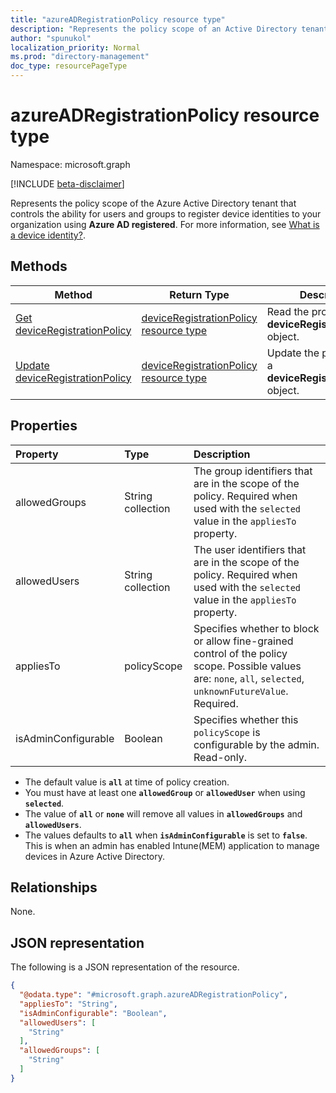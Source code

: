 ```yaml
---
title: "azureADRegistrationPolicy resource type"
description: "Represents the policy scope of an Active Directory tenant that controls device registration using Azure AD registered."
author: "spunukol"
localization_priority: Normal
ms.prod: "directory-management"
doc_type: resourcePageType
---
```

# azureADRegistrationPolicy resource type

Namespace: microsoft.graph

[!INCLUDE [beta-disclaimer](../../includes/beta-disclaimer.md)]

Represents the policy scope of the Azure Active Directory tenant that controls the ability for users and groups to register device identities to your organization using **Azure AD registered**. For more information, see [What is a device identity?](/azure/active-directory/devices/overview).

## Methods

| Method | Return Type | Description |
| --- | --- | --- |
| [Get deviceRegistrationPolicy](../api/deviceregistrationpolicy-get.md) | [deviceRegistrationPolicy resource type](deviceregistrationpolicy.md) | Read the properties of a **deviceRegistrationPolicy** object. |
| [Update deviceRegistrationPolicy](../api/deviceregistrationpolicy-update.md) | [deviceRegistrationPolicy resource type](deviceregistrationpolicy.md) | Update the properties of a **deviceRegistrationPolicy** object. |

## Properties

|Property|Type|Description|
|:---|:---|:---|
|allowedGroups|String collection| The group identifiers that are in the scope of the policy. Required when used with the `selected` value in the `appliesTo` property. |
|allowedUsers|String collection| The user identifiers that are in the scope of the policy. Required when used with the `selected` value in the `appliesTo` property. |
|appliesTo|policyScope| Specifies whether to block or allow fine-grained control of the policy scope. Possible values are: `none`, `all`, `selected`, `unknownFutureValue`. Required. |
|isAdminConfigurable|Boolean|Specifies whether this `policyScope` is configurable by the admin. Read-only.|

* The default value is **`all`** at time of policy creation.
* You must have at least one **`allowedGroup`** or **`allowedUser`** when using **`selected`**.
* The value of **`all`** or **`none`** will remove all values in **`allowedGroups`** and **`allowedUsers`**.
* The values defaults to **`all`** when **`isAdminConfigurable`** is set to **`false`**. This is when an admin has enabled Intune(MEM) application to manage devices in Azure Active Directory.

## Relationships

None.

## JSON representation

The following is a JSON representation of the resource.
<!-- {
  "blockType": "resource",
  "@odata.type": "microsoft.graph.azureADRegistrationPolicy"
}
-->
``` json
{
  "@odata.type": "#microsoft.graph.azureADRegistrationPolicy",
  "appliesTo": "String",
  "isAdminConfigurable": "Boolean",
  "allowedUsers": [
    "String"
  ],
  "allowedGroups": [
    "String"
  ]
}
```
